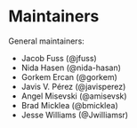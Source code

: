 # Maintainers

General maintainers:
* Jacob Fuss (@jfuss)
* Nida Hasen (@nida-hasan)
* Gorkem Ercan (@gorkem)
* Javis V. Pérez (@javisperez)
* Angel Misevski (@amisevsk)
* Brad Micklea (@bmicklea)
* Jesse Williams (@Jwilliamsr)
